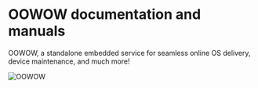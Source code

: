 OOWOW documentation and manuals
===============================

OOWOW, a standalone embedded service for seamless online OS delivery,
device maintenance, and much more!

![OOWOW](media/logo.svg)
